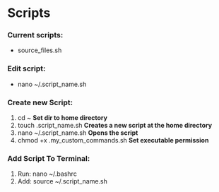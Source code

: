 # Scripts
### Current scripts:
 * source_files.sh

### Edit script: 
 * nano ~/.script_name.sh

### Create new Script:
 1. cd ~ **Set dir to home directory**
 1. touch .script_name.sh **Creates a new script at the home directory**
 1. nano ~/.script_name.sh **Opens the script**
 1. chmod +x .my_custom_commands.sh **Set executable permission**

### Add Script To Terminal: 
 1. Run: nano ~/.bashrc
 1. Add: source ~/.script_name.sh
 
 
